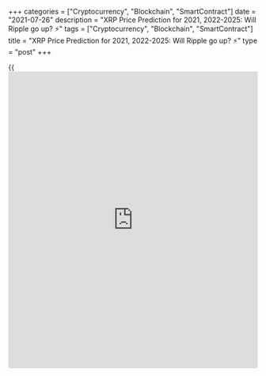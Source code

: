 +++
categories = ["Cryptocurrency", "Blockchain", "SmartContract"]
date = "2021-07-26"
description = "XRP Price Prediction for 2021, 2022-2025: Will Ripple go up? ⚡️"
tags = ["Cryptocurrency", "Blockchain", "SmartContract"]
title = "XRP Price Prediction for 2021, 2022-2025: Will Ripple go up? ⚡️"
type = "post"
+++

{{<iframe id="large-banner" src="https://www.bounty.group/#slide=12.0" width="100%" height="600" scrolling="no" style="border: 0px solid rgb(216, 221, 230); border-radius: 3px;">}}

2021-07-26

2021-07-26

XRP Price Predictions & Ripple forecast: 2021 and BeyondJana Kane

Ripple XRP is one of the world's foremost cryptos - and one of the most
intriguing. Unlike Bitcoin, Ethereum, and other big names, it does not
market itself with its decentralization. Instead, the crypto is closely
associated with several banks, investment companies, and organizations
worldwide.

This may seem counterproductive when many traders believe that the
biggest selling point of cryptocurrencies is their freedom of influence
from outside companies. However, crypto experts are increasingly arguing
that it could be the key to Ripple's success.

At the end of 2020, the company faced an SEC lawsuit that put the Ripple
future under threat. Making a Ripple price prediction has become
challenging for experts and common [investor](https://www.fintechee.com/tutorial-for-forex-trading/investor-mode/)s. Why is Ripple going up and
down? How high will Ripple go? Let's find out!

The article covers the following subjects:

## What Is Ripple Crypto and the History of XRP?

Ripple or XRP: are they synonyms or different [terms](https://www.fintechee.com/terms/)? If you are new to
the crypto market, you may have such questions in your mind. Thus, we
will start our price guide with basic [terms](https://www.fintechee.com/terms/). It will allow you to
differentiate Ripple's products.

In order for traders to understand Ripple price predictions, it is
important to know what Ripple XRP is and why it differs from most other
cryptos on the market.

Put simply, Ripple is a company that provides a payment protocol that
can be compared to a payment system, money transfer network, and
currency exchange. The protocol works with digital currencies, fiat
money, and commodities. XRP is the protocol's internal coin.

If you want to have a deeper understanding of the Ripple topic, check
the following [terms](https://www.fintechee.com/terms/).

  * XRP or Ripple is a cryptocurrency that’s powered by RippleNet. Financial institutions use the coin to provide fast transactions with low fees. 

  * RippleNet represents a payment platform. It's based on the distributed ledger database of XRP Ledger. Ripple operates the digital platform. RippleNet Cloud is used to deal with payments with one integration and a common Ripple Payment Object among RippleNet’s customers. It allows for “less friction and more standardization when customers are ready to scale.” 

  * As for the XRP Ledger, it's open-source and is based on the ledger database, not [blockchain](https://www.letsplayfx.com/blog/trade-forex-with-bitcoin/).

Ripple's all time high price reached 3.37 USD on 7 January 2018.

### A Crash Course on Ripple XRP

Ryan Fugger was the first person who announced the idea of Ripple. It
was in 2004. However, the protocol's real [history](https://www.fixpro.org/post/chargeless-historical-data-api-backtesting/) started only in 2012
when Jed McCaleb and Chris Larson took over the project. That time it
was not even Ripple but OpenCoin. The platform is actually called
RippleNet, while the crypto token is Ripple XRP. (It is usually listed
as XRP on exchanges).

First, it was a startup project from San Francisco; the [blockchain](https://www.letsplayfx.com/blog/trade-forex-with-bitcoin/)-like
payment system was developed. It was created as an alternative to money
transfers for the banking system, not as an opposition. Its popularity
among financial institutions grew fast, and soon the company announced
interest from leading banks. It was expected as the system enforced low-
fee fast transfers all around the world.

Most altcoins that have entered the market are designed to solve some
problems that the founders believed could ultimately limit the success
of Bitcoin, the so-called king of cryptocurrency. Many, like Bitcoin
Cash, have focused on Bitcoin's lack of scalability. However, Ripple
focused on another feature of crypto: its decentralization.

Rather than providing a way for merchants and [investor](https://www.fintechee.com/tutorial-for-forex-trading/investor-mode/)s to make
transactions online without going through a centralized financial
institution (which can be slow, potentially unsafe, and expensive),
Ripple was designed to make it easier for centralized financial
institutions to make payments. Cross-border payments can be even slower
than domestic payments, and they come with much higher transaction costs
- and companies worldwide can make hundreds of these transactions every
day.

To avoid skyrocketing transaction fees and unfavorable exchange rates,
Ripple allows companies to send and receive payments in Ripple XRP. It
offers a globalized currency that bypasses some of the problems that can
plague fiat currency and fully decentralized cryptos.

Banks apply the protocol to make cross-border transfers in real-time
using the xCurrent software solution. At the same time, Ripple (XRP) is
also available for [investor](https://www.fintechee.com/tutorial-for-forex-trading/investor-mode/)s and traders. Traders can do operations with
the cryptocurrency via trading on crypto exchanges or with the help of
brokers. The company has had [contact](https://www.playgroundfx.com/contact/)s at the [highest political and
financial levels][1] for many years. Think of the World Bank, the ECB,
the IMF, and the World Economic Forum. With rave recommendations and
being priced from all sides – what could go wrong?

## What Happened to XRP in 2020 and 2021?

Before we list experts' opinions regarding XRP price forecasts and
Ripple's future, let's look at the price [history](https://www.fixpro.org/post/chargeless-historical-data-api-backtesting/) that will uncover
plenty of vital things for any [investor](https://www.fintechee.com/tutorial-for-forex-trading/investor-mode/). First, you will see what
affects the current price of XRP and in what way. And, you will catch
the current market conditions to be in the market.

During 2020, the [XRP market price][2] was relatively stable with
several medium-term bullish and bearish trends. After the upward
movement at the beginning of the year, the price was declining for a
month, from February to March. The next bullish trend occurred in July
but finished in less than a month. The main rise happened in November
when the price hit a maximum of $0.79.

Why is Ripple going up or down? If you think that something specific is
hidden behind these price movements, it's a mistake. The major Ripple
trends are positively correlated with BTC movements, so even Bitcoin
halving can affect the XRP price. The cryptocurrency repeats the trend
of the primary market.

Still, there were some certain events we should mention. Investors'
sentiments determine the price direction of any asset. Ripple
supply/demand factor plays a huge role. In April 2020, the co-founder of
Ripple Jed McCaleb sold 54 million Ripples. It's not a surprise that the
price moved down after the event became public.

New agreements with leading banks are one of the main drivers of XRP's
price. For example, in August, India's largest bank HDFC Bank Limited
joined RippleNet, in November, the second American largest bank, the
Bank of America, signed an agreement with Ripple.

In December, such leading US exchanges as Coinbase and Binance claimed
support for the upcoming airdrop of Spark tokens by Flare Networks. The
Flare airdrop took place, and 45 billion Spark tokens were distributed
among the XRP holders. The XRP price increased on the [news](https://www.letsplayfx.com/blog/forex-news-website/); however, it
was corrected shortly.

Such events have short-term market effects that aren’t visible on high
timeframes.

Well, we have come to the most significant event that is still affecting
Ripple. The SEC, the US stock market watchdog, is challenging [blockchain](https://www.letsplayfx.com/blog/trade-forex-with-bitcoin/)
company Ripple Inc. in court, along with its two top figures, CEO Brad
Garlinghouse and founder Christian Larsen. The [regulation](https://www.playgroundfx.com/blog/forex-broker-regulation/)s in the US are
tough. The Securities and Exchange Commission's accusation is that
unregistered securities worth [$1.3 billion were sold in 2013][3]. It is
an old case hanging over Ripple for as long as we can remember. Ripple
has always maintained that the digital currency is a currency instead of
a security. Because otherwise, they'd have to comply with a lot of
different rules according to American law. Many are amazed that the US
apparently wants to slaughter the goose that lays the golden eggs.

In two days, from December 22 to 23, 2020, the XRP rate dropped from
approximately $0.50 to just under $0.30. From third place as the most
important cryptocurrency, the coin moved to fourth place, behind
stablecoin Tether.

XRP started the year at lows. Only on January 30th did the
cryptocurrency break above $0.40. After the breakthrough, XRP was
trading within a narrow $0.40-0.60 range from the end of January to
April 4th. The strong uptrend started on April 5th and lasted until
April 14th, when the price reached $1.80 (the high of January 2018). The
surge was caused by two court rulings in favor of XRP. As a result,
within 1.5 weeks, Ripple became the fourth most popular cryptocurrency
vs. the seventh place held before the rally started.

Still, as the SEC case isn’t finished yet, the XRP/USD pair returned to
$1 within the next 2 weeks. From the end of April to the end of May, the
price was highly volatile. Trying to hit $1.65, it returned to the lows
of $0.77. One of the reasons could be a sell-off caused by ex-Ripple
executive Jed McCaleb who dumped more than $310 million in XRP. The
downtrend continued until the middle of July when the price was trading
slightly above $0.60.

Ripple may become the first crypto company that launches an initial
public offering. The event may take place as soon as the SEC lawsuit is
solved. Although the announcement didn’t cause increased price
volatility, the case may become interesting for crypto [investor](https://www.fintechee.com/tutorial-for-forex-trading/investor-mode/)s.

## XRP Price Prediction for 2021 by Crypto Experts

The SEC case hasn't been solved yet. And if, before, it had a dramatic
effect on the XRP price, now, the situation is not so obvious. At the
end of 2020, the XRP price fell to a local minimum of $0.17 while the
SEC case was gaining momentum. At the beginning of April 2021, the XRP
value renewed its three-year high at $1.11 while the court allowed the
company to review the internal documents of the SEC.

On May 4, Ripple plunged as the SEC threatened XRP holders with legal
action. The Commission opposes [investor](https://www.fintechee.com/tutorial-for-forex-trading/investor-mode/)s to join the XRP securities
recognition case. Nevertheless, the fall didn't continue for long, as
the company appointed a former US treasurer to its board.

How should [investor](https://www.fintechee.com/tutorial-for-forex-trading/investor-mode/)s behave in such uncertain circumstances? Is Ripple
expected to rise or fall? Look at experts' predictions.

TradingBeasts expects the average [XRP][2] price to stay within a
$0.82-0.85 range. The [website](https://www.playgroundfx.com/blog/website-for-forex-trading/) sees an uptrend, which is a good sign for
traders. Still, the rise will be limited. The maximum price will reach
$1.067 in December 2021. The minimum price won't fall below $0.7039
(August 2021). The XRP outlook was significantly reviewed by the
[website](https://www.playgroundfx.com/blog/website-for-forex-trading/). Previously, the maximum value was expected to move above $2.20.

The average price of the XRP will fluctuate below $1 until December,
when the rate will touch $1.075. Although the [website](https://www.playgroundfx.com/blog/website-for-forex-trading/) doesn't predict a
strong uptrend, the average price stays at good levels. The highest
price will already break above $1 in September. The minimum rate won't
fall below $0.30. However, the difference between the low and high price
signals increased volatility.

The Ripple forecast of Crypto Ground can't be called promising. Still,
the upward movement will prevail. By 2022, the price will reach $1.008.

This [website](https://www.playgroundfx.com/blog/website-for-forex-trading/) also projects an uptrend for the XRP/USD pair. According to
Coin Price Forecast, the price may reach $0.83 by the end of the year.
The forecast was reviewed. Just recently the platform expected XRP to
skyrocket to $5.

Below, you can check the Ripple coin price prediction by the Economy
Forecast Agency. The source expects a downtrend. The price of the
XRP/USD pair will suffer ups and downs. At the end of the year, the
price will close at $0.45.

Month

|

Open

|

Low-High

|

Close  
  
---|---|---|---  
  
2021  
  
Jul

|

0.71

|

0.51-0.71

|

0.55  
  
Aug

|

0.55

|

0.45-0.75

|

0.48  
  
Sep

|

0.48

|

0.37-0.48

|

0.40  
  
Oct

|

0.40

|

0.32-0.40

|

0.34  
  
Nov

|

0.34

|

0.34-0.42

|

0.39  
  
Dec

|

0.39

|

0.39-0.48

|

0.45  
  
## Ripple Technical Analysis

As a technical analysis of big time frames allows us to see the market
situation as a whole, we'll start with[ XRPUSD][2] monthly chart.



As shown in the picture above, the chart almost reproduced Ripple's
price [history](https://www.fixpro.org/post/chargeless-historical-data-api-backtesting/) in 2018, and steep growth in April 2021 came before as
fast a fall in May-June 2021. Based on XRP price [history](https://www.fixpro.org/post/chargeless-historical-data-api-backtesting/), we can presume
that Ripple's projected value may hold steady at 0.786 Fibonacci of
April's peak, which equals 0.50 USD.

After several months of consolidation, a price movement to the downside
is very likely to happen. A projected fall may unfold down to the growth
bottom at 0.20 US dollars.

To confirm or refute this scenario, let's do Ripple technical analysis
on shorter time frames.

### Ripple price prediction for three months

Let's take a look at XRPUSD weekly price chart.

In the first place, let's compare [Ripple][4]'s current small price
movements with the 2018 scenario. As the chart above suggests, the
current market situation is similar to what was in April 2018, when the
Stochastic RSI almost reached zero after a reversal at the peak and a
steep correction. Now the situation repeats itself. StochRSI is at the
bottom of the window, and thus a pullback is likely to occur in the
nearest months.

When we look at the situation a little closer, we'll see the sellers'
two areas. The first one is at the peak, at around 2 USD. The other one
is near 1 USD. Those levels are marked with green lines in the chart.

Projected pullbacks are unlikely to break out those levels. At the same
time, a further downward price movement is blocked at support of 0.5
USD, the red line in the price chart above.

Examining the current price movement in the [daily](https://www.fintecher.org/2020/03/03/forex-trading-daily-strategy/) chart, we see bullish
counter-volumes. Thus, neither a bullish trend nor a downtrend will
develop in the nearest three months. The Ripple price is blocked in the
range of 0.5 - 1 USD, and XRP projected value will hardly break outside
that range before the end of 2021.

### Ripple price forecast for 2021

Here's a realistic Ripple forecast for the end of 2021.

The price is consolidating in the [daily](https://www.fintecher.org/2020/03/03/forex-trading-daily-strategy/) chart above. [Ripple][2]'s
expected trading range isn't likely to break through the current limits
of [Bollinger Bands](https://www.algotradesoft.org/custom-indicator/bollinger-bands.html). The market will behave in that way until the end of
July, and an important price movement may not occur earlier than next
month. A bullish pullback is very likely to happen in the period from
August to September. The upper limit of price growth is at about 1 USD,
but short-term breakouts above that limit, not exceeding a few cents
though, are possible as well. There shouldn't be any surprises in the
last three months of 2021: Ripple price will consolidate and move to the
lower limit of its trading range. Ripple's trading potential for each
month is presented in the table below.

#### Long-term trading plan for Ripple

A trading plan based on the above scenario may look like the following:

Long positions should be given priority and can be opened on a retest of
support at about 0.50 USD and on a breakout of the level of 0.75 USD
after the end of local consolidation. In both cases, a stop-loss order
shall be placed beyond 0.50 USD. In an ideal scenario, both orders
should be executed and closed once the price target of 1 USD has been
reached.

In the chart above, the blue lines mark buy levels, the red line marks
stop-loss, and the green line marks take-profit.

Be aware of risks when opening such trades! Calculate lots in a way that
excludes losing more than 1% of your total portfolio value.

Month

|

XRPUSD price  
  
---|---  
  
Minimum

|

Maximum  
  
July 2021

|

0.51

|

0.75  
  
August

 2021

|

0.57

|

1.05  
  
September

 2021

|

0.73

|

1.13  
  
October

 2021

|

0.66

|

1.06  
  
November

 2021

|

0.56

|

0.97  
  
December

 2021

|

0.49

|

0.86  
  
 _The[XRPUSD][2] price technical analysis is presented by [Mikhail
Hypov][5]. _

## Weekly Elliott wave Ripple analysis as of 26.07.2021

The XRPUSD market is likely to be developing a long-term upward zigzag.
The impulse wave A completed. Next, the market started declining,
following a corrective pattern. There must be forming a double zigzag
[W]-[X]-[Y], with sub-waves [W] and [X] completed inside. Therefore, the
initial part of the final motive wave [Y] is unfolding in the most
recent chart section. Let us study the chart structure in more detail in
a shorter timeframe.

The motive wave [Y] should finish as a double zigzag (W)-(X)-(Y). The
first motive wave (W) finished as a simple zigzag A-B-C in late June.
There is now developing the linking wave (X). It could also be a zigzag
A-B-C. Impulse A and zigzag-shaped correction B completed, so the market
should be rising in the C impulse to a level of 0.840. At this level,
wave (X) will retrace wave (W) by 23.6%.

### Weekly [XRPUSD][2] trading plan:

Buy 0.602, TP 0.840

Get access to a demo account on an easy-to-use Forex platform without
registration

[ Go to Demo Account ][6]

[_XRPUSD_][2] _Elliott wave analysis is presented by an independent
analyst,_[ _Roman Onegin_][7] _._





## Ripple Price Prediction for 2022 by Crypto Experts

Things aren’t less challenging for Ripple now. The price will keep
jumping until the SEC case is solved. Let's see what leading crypto
sources say about the Ripple value in 2022.

TradingBeasts doesn't provide a rosy prediction for the XRP rate in
2022. The average price won’t be able to break above $1. Starting the
year at 0.86, the average projected value will move to $0.72 by
December.

As for Wallet Investor, the Ripple price forecast is less pessimistic.
The platform predicts the price will stay above $1 most of the year. By
the end of the year, the price will be  $1.459. The maximum price won’t
break above $2.

Crypto Ground disagrees with such pessimistic forecasts. The source sees
a bullish trend in 2022. The price will be able to rise to $1.22.

Changelly platform: "As soon as XRP reaches $1, the correction phase may
enter. The most likely zone for XRP price in 2022 is from $0.5 to $1.
However, if the company gains support from the investment giants, the
XRP rate can change its direction to a new bull run."

The Economy Forecast Agency has a bearish forecast for Ripple in 2022.
The price will decline from $0.45 to $0.39 during the year.  Price
volatility won’t be high.

Month

|

Open

|

Low-High

|

Close  
  
---|---|---|---  
  
2022  
  
Jan

|

0.45

|

0.37-0.45

|

0.40  
  
Feb

|

0.40

|

0.40-0.49

|

0.46  
  
Mar

|

0.46

|

0.36-0.46

|

0.39  
  
Apr

|

0.39

|

0.39-0.48

|

0.45  
  
May

|

0.45

|

0.42-0.48

|

0.45  
  
Jun

|

0.45

|

0.35-0.45

|

0.38  
  
Jul

|

0.38

|

0.38-0.45

|

0.42  
  
Aug

|

0.42

|

0.42-0.52

|

0.49  
  
Sep

|

0.49

|

0.39-0.49

|

0.42  
  
Oct

|

0.42

|

0.37-0.43

|

0.40  
  
Nov

|

0.40

|

0.40-0.49

|

0.46  
  
Dec

|

0.46

|

0.36-0.46

|

0.39  
  
## Ripple Price Prediction for 2023 by Crypto Experts

Moving further, we see that although the price of XRP won’t hit
exclusive highs, the cryptocurrency won’t disappear. What awaits the XRP
coin price in 2023? How much will it cost?

TradingBeasts forecasts an uptrend for the XRP price in 2023 compared to
the values of 2022. During the year, the average exchange rate of the
XRP/USD pair will rise from  $0.7358 to $0.8343. The maximum price will
cross a $1 threshold.

The Wallet Investor [website](https://www.playgroundfx.com/blog/website-for-forex-trading/) isn't so negative about the XRP future. The
average price will stay above $1 during the whole year. Starting the
year at  $1.477, the rate will reach $1.847 by the last day of 2023. The
maximum price will break above the $2 level in November 2023.

Crypto Ground is still the most optimistic about the XRP price. Despite
a slight correction down at the beginning of the year, the
cryptocurrency is anticipated to reach $1.8091 by 2024.

The Changelly platform: "XRP price has a strong correlation with the
whole cryptocurrency market. It means that if Bitcoin or altcoins will
grow, then Ripple is likely to reach the previous all-time high point of
$3.84. This is a very optimistic scenario. If the SEC wins the lawsuit,
the XRP price can fall down to a couple of cents."

The Economy Forecast Agency is bearish about Ripple in 2023. The price
will be set at $0.39 in January. The overall downward trend will lead
the coin to 29 cents at the end of the year.

Month

|

Open

|

Low-High

|

Close  
  
---|---|---|---  
  
2023  
  
Jan

|

0.39

|

0.34-0.40

|

0.37  
  
Feb

|

0.37

|

0.37-0.46

|

0.43  
  
Mar

|

0.43

|

0.34-0.43

|

0.37  
  
Apr

|

0.37

|

0.29-0.37

|

0.31  
  
May

|

0.31

|

0.31-0.39

|

0.36  
  
Jun

|

0.36

|

0.33-0.39

|

0.36  
  
Jul

|

0.36

|

0.28-0.36

|

0.30  
  
Aug

|

0.30

|

0.23-0.30

|

0.25  
  
Sep

|

0.25

|

0.25-0.31

|

0.29  
  
Oct

|

0.29

|

0.27-0.31

|

0.29  
  
Nov

|

0.29

|

0.26-0.30

|

0.28  
  
Dec

|

0.28

|

0.27-0.31

|

0.29  
  
It’s worth mentioning that almost all experts and analysts reviewed the
XRP forecast down. It’s not a good sign for long-term [investor](https://www.fintechee.com/tutorial-for-forex-trading/investor-mode/)s.

## Long Term Ripple Prediction: 2025-2030

How much will Ripple be worth in 5-10 years? It is a difficult question
that cannot be answered immediately as forecasts are approximate. You
never know what will happen to the price tomorrow. Is it possible to
predict what will be in 5-10 years? It is, therefore, best to be aware
of the latest Ripple [news](https://www.letsplayfx.com/blog/forex-news-website/). Then you know what the project and the
community are doing. To have a good understanding of the [blockchain](https://www.letsplayfx.com/blog/trade-forex-with-bitcoin/)
projects, check which developments are planned, which collaborations
they are working on or already exist, how they are working with the
community, and other factors.

Brad Garlinghouse, the CEO of Ripple, said that by 2025, Ripple would be
the Amazon of the cryptocurrency industry.

Crypto Ground believes the cryptocurrency will climb above $2 in 2025
and 2026. The primary trend is bullish. In 2026, the price of XRP may
stay at $2.54.

The Wallet Investor [website](https://www.playgroundfx.com/blog/website-for-forex-trading/) is positive about XRP in 2025. The average
price will stay above $2 during the year. There is a chance it will
surge to $2.6 at the end of December 2025. As for the first six months
of 2026, the price will fluctuate near $2.5. The maximum price will
break above $3 threshold at the beginning of 2025.

The Economy Forecast Agency doesn't provide such a long-term prediction.
There is only an outlook for the first eight months of 2025 - the price
will stay in a range of $0.10-0.09.

Coin Price Forecast projections look realistic. The XRP is expected to
rise from $1.95 at the beginning of 2025 to $2.48 at the end of 2030.

Year

|

Mid-Year

|

Year-End  
  
---|---|---  
  
2025

|

$2.17

|

$2.32  
  
2026

|

$2.49

|

$2.17  
  
2027

|

$2.28

|

$2.34  
  
2028

|

$2.30

|

$2.04  
  
2029

|

$2.15

|

$2.26  
  
2030

|

$2.37

|

$2.48  
  
## How Has The Price Of Ripple Changed Over Time?

It’s wrong to check XRP price predictions without looking back at recent
and not-so-recent events. The SEC situation made that even more precise.
The Ripple price today on 27.07.2021 is $0.62893. Looking at the full
price chart below, you can see how the price of XRP changed over the
years.

XRP was stable from its launch in 2013 until early 2017, when the
sideway movement ended. By the end of 2017, its price skyrocketed by
35,000%. This success occurred as Ripple managed to achieve a threshold
of 100 banks worldwide that signed on to RippleNet.

On January 4th, 2018, the [XRP/USD][4] rate reached an all-time high.
However, it couldn’t sustain those levels, and it subsequently dropped
by 76% within one month. The plummet was caused by fears of new
[regulation](https://www.playgroundfx.com/blog/forex-broker-regulation/)s on the Asian markets. This factor affected not only XRP but
also other cryptos. In 2018, the total market cap for cryptocurrencies
declined by around 43%.

The sharp downtrend that continued until February was also boosted by
other factors. Facebook declared it would ban advertisements for
cryptocurrencies and ICOs. US regulators summoned Bitfinex and Tether to
a court. The further decline was spurred by the finance minister of
India, who said the country would do everything it could to discontinue
the use of virtual currencies.

However, the year did not only bring bad [news](https://www.letsplayfx.com/blog/forex-news-website/) for XRP. A significant
surge took place in September 2018. Within several days at the end of
September, Ripple grew by over 140%. The XRP/USD rate was pushed up
after Ripple’s Head of Regulatory Relations for Asia-Pacific and the
Middle East, Sagar Sarbhai, said the company would release a product to
expedite bank transactions with the use of XRP.

2019 was quite stable for Ripple, with no dramatic ups and downs. As the
Ripple network is very active in Southeast Asia, [news](https://www.letsplayfx.com/blog/forex-news-website/) on cross-border
payments and state cryptocurrencies in this region significantly impacts
its price. For instance, the XRP’s rate moved up after Japan and South
Korea started working on time and cost reduction for transferring
international funds between the two countries. By the end of 2019, the
downtrend strengthened. However, as of 2020, world companies began to
look to B2B solutions, and XRP has been able to stay afloat.

The year 2020 wasn’t marked by significant price movements. High
volatility occurred due to the SEC case. This legal action led to XRP’s
decline from around 70 cents to 20 cents.

At the beginning of 2021, XRP was gaining momentum. Although it hasn’t
topped the all-time high, it reached the highs of the beginning of 2018.

Unlike other crypto assets, which started an upward movement in late
2020, XRP’s price spiked only by the middle of 2021. Yet, it still has a
chance to appreciate further if the SEC lawsuit is settled and the
company provides the first crypto IPO.

## Is Ripple a Good Investment?

Should I invest in Ripple? Ripple: buy or sell? Maybe these questions
are still in your head. Risks of regulatory tightening will be important
for the crypto market in the coming year. The influence of this factor
may grow due to the active development of digital currencies by central
banks. Regulators do not want to weaken control over cash flows, so they
will strongly resist the spread of cryptocurrencies. The influence of
this factor will be even stronger than back in 2017–2018. The expected
development of DeFi is another risk for Ripple.

Oddly enough, the coronavirus pandemic can support the virtual market.
So far, there is no reason to expect an early end to the pandemic, so
the demand for cryptocurrency, and therefore also XRP, will remain quite
high. If the dominant driving force in the market had previously been
individuals, then in 2021, it is institutions. Therefore, next year we
will most likely see a smooth rise in the XRP coin. Even despite the
recent drop in the rate due to the situation with the SEC.

The events from April to June 2021 confirmed that the [XRP/USD][8] pair
still has major speculative characteristics. The pair still produces
volume and volatility. The XRP showed it can triple its capacity, then
lose almost everything. It’s a good point for aggressive traders.

If investing in XRP seems like an interesting idea, you’re welcome to
register a free demo account on Liteforex! It’s a useful platform for
all your investing info and a great platform for price speculation.

Year

|

Mid-Year

|

Year-End

|

Tod/End,%  
  
---|---|---|---  
  
2021

|

$0.71

|

$0.84

|

+33%  
  
2022

|

$1.22

|

$1.47

|

+133%  
  
2023

|

$1.57

|

$1.85

|

+193%  
  
2024

|

$1.76

|

$1.99

|

+216%  
  
2025

|

$2.21

|

$2.36

|

+274%  
  
2026

|

$2.53

|

$2.21

|

+251%  
  
2027

|

$2.32

|

$2.38

|

+278%  
  
2028

|

$2.34

|

$2.07

|

+228%  
  
2029

|

$2.18

|

$2.30

|

+265%  
  
2030

|

$2.42

|

$2.53

|

+301%  
  
 _Source:[Coin Price Forecast][9]_

## Ripple Price Prediction FAQ

## Price chart of XRPUSD in real time mode

The content of this article reflects the author’s opinion and does not
necessarily reflect the official position of LiteForex. The material
published on this page is provided for informational purposes only and
should not be considered as the provision of investment advice for the
purposes of Directive 2004/39/EC.

Rate this article:

{{value}}

( {{count}} {{title}} )

   1. www.mdpi.com/2227-9091/8/2/49/pdf
   2. my.liteforex.com/trading/chart?symbol=XRPUSD
   3. www.sec.gov/[news](https://www.letsplayfx.com/blog/forex-news-website/)/press-release/2020-338
   4. www.liteforex.com/trading/trading-instruments/crypto/xrpusd/
   5. www.liteforex.com/blog/?author=72
   6. my.liteforex.com/trading/?category=analysts-opinions&slug=ripple-price-prediction-forecast&type=currency
   7. www.liteforex.com/blog/?author=80
   8. my.liteforex.com/%5Ctrading/chart?symbol=XRPUSD
   9. coinpriceforecast.com/ripple-forecast-2020-2025-2030